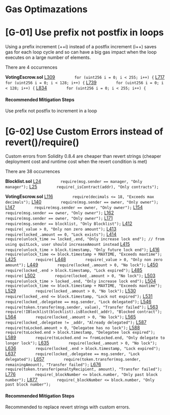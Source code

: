 # Gas Optimazations
# [G-01] Use prefix not postfix in loops 
Using a prefix increment (++i) instead of a postfix increment (i++) saves gas for each loop cycle and so can have a big gas impact when the loop executes on a large number of elements.


There are 4 occurrences

**VotingEscrow.sol**
[L309](https://github.com/code-423n4/2022-08-fiatdao/blob/main/contracts/VotingEscrow.sol#L309) `        for (uint256 i = 0; i < 255; i++) {`
[L717](https://github.com/code-423n4/2022-08-fiatdao/blob/main/contracts/VotingEscrow.sol#L717) `        for (uint256 i = 0; i < 128; i++) {`
[L739](https://github.com/code-423n4/2022-08-fiatdao/blob/main/contracts/VotingEscrow.sol#L739) `        for (uint256 i = 0; i < 128; i++) {`
[L834](https://github.com/code-423n4/2022-08-fiatdao/blob/main/contracts/VotingEscrow.sol#L834) `        for (uint256 i = 0; i < 255; i++) {`


#### Recommended Mitigation Steps
Use prefix not postfix to increment in a loop




# [G-02] Use Custom Errors instead of revert()/require() 
Custom errors from Solidity 0.8.4 are cheaper than revert strings (cheaper deployment cost and runtime cost when the revert condition is met)


There are 38 occurrences

**Blocklist.sol**
[L24](https://github.com/code-423n4/2022-08-fiatdao/blob/main/contracts/features/Blocklist.sol#L24) `        require(msg.sender == manager, "Only manager");`
[L25](https://github.com/code-423n4/2022-08-fiatdao/blob/main/contracts/features/Blocklist.sol#L25) `        require(_isContract(addr), "Only contracts");`

**VotingEscrow.sol**
[L116](https://github.com/code-423n4/2022-08-fiatdao/blob/main/contracts/VotingEscrow.sol#L116) `        require(decimals <= 18, "Exceeds max decimals");`
[L140](https://github.com/code-423n4/2022-08-fiatdao/blob/main/contracts/VotingEscrow.sol#L140) `        require(msg.sender == owner, "Only owner");`
[L147](https://github.com/code-423n4/2022-08-fiatdao/blob/main/contracts/VotingEscrow.sol#L147) `        require(msg.sender == owner, "Only owner");`
[L154](https://github.com/code-423n4/2022-08-fiatdao/blob/main/contracts/VotingEscrow.sol#L154) `        require(msg.sender == owner, "Only owner");`
[L162](https://github.com/code-423n4/2022-08-fiatdao/blob/main/contracts/VotingEscrow.sol#L162) `        require(msg.sender == owner, "Only owner");`
[L171](https://github.com/code-423n4/2022-08-fiatdao/blob/main/contracts/VotingEscrow.sol#L171) `        require(msg.sender == blocklist, "Only Blocklist");`
[L412](https://github.com/code-423n4/2022-08-fiatdao/blob/main/contracts/VotingEscrow.sol#L412) `        require(_value > 0, "Only non zero amount");`
[L413](https://github.com/code-423n4/2022-08-fiatdao/blob/main/contracts/VotingEscrow.sol#L413) `        require(locked_.amount == 0, "Lock exists");`
[L414](https://github.com/code-423n4/2022-08-fiatdao/blob/main/contracts/VotingEscrow.sol#L414) `        require(unlock_time >= locked_.end, "Only increase lock end"); // from using quitLock, user should increaseAmount instead`
[L415](https://github.com/code-423n4/2022-08-fiatdao/blob/main/contracts/VotingEscrow.sol#L415) `        require(unlock_time > block.timestamp, "Only future lock end");`
[L416](https://github.com/code-423n4/2022-08-fiatdao/blob/main/contracts/VotingEscrow.sol#L416) `        require(unlock_time <= block.timestamp + MAXTIME, "Exceeds maxtime");`
[L425](https://github.com/code-423n4/2022-08-fiatdao/blob/main/contracts/VotingEscrow.sol#L425) `        require(`
[L448](https://github.com/code-423n4/2022-08-fiatdao/blob/main/contracts/VotingEscrow.sol#L448) `        require(_value > 0, "Only non zero amount");`
[L449](https://github.com/code-423n4/2022-08-fiatdao/blob/main/contracts/VotingEscrow.sol#L449) `        require(locked_.amount > 0, "No lock");`
[L450](https://github.com/code-423n4/2022-08-fiatdao/blob/main/contracts/VotingEscrow.sol#L450) `        require(locked_.end > block.timestamp, "Lock expired");`
[L485](https://github.com/code-423n4/2022-08-fiatdao/blob/main/contracts/VotingEscrow.sol#L485) `        require(`
[L502](https://github.com/code-423n4/2022-08-fiatdao/blob/main/contracts/VotingEscrow.sol#L502) `        require(locked_.amount > 0, "No lock");`
[L503](https://github.com/code-423n4/2022-08-fiatdao/blob/main/contracts/VotingEscrow.sol#L503) `        require(unlock_time > locked_.end, "Only increase lock end");`
[L504](https://github.com/code-423n4/2022-08-fiatdao/blob/main/contracts/VotingEscrow.sol#L504) `        require(unlock_time <= block.timestamp + MAXTIME, "Exceeds maxtime");`
[L529](https://github.com/code-423n4/2022-08-fiatdao/blob/main/contracts/VotingEscrow.sol#L529) `        require(locked_.amount > 0, "No lock");`
[L530](https://github.com/code-423n4/2022-08-fiatdao/blob/main/contracts/VotingEscrow.sol#L530) `        require(locked_.end <= block.timestamp, "Lock not expired");`
[L531](https://github.com/code-423n4/2022-08-fiatdao/blob/main/contracts/VotingEscrow.sol#L531) `        require(locked_.delegatee == msg.sender, "Lock delegated");`
[L546](https://github.com/code-423n4/2022-08-fiatdao/blob/main/contracts/VotingEscrow.sol#L546) `        require(token.transfer(msg.sender, value), "Transfer failed");`
[L563](https://github.com/code-423n4/2022-08-fiatdao/blob/main/contracts/VotingEscrow.sol#L563) `        require(!IBlocklist(blocklist).isBlocked(_addr), "Blocked contract");`
[L564](https://github.com/code-423n4/2022-08-fiatdao/blob/main/contracts/VotingEscrow.sol#L564) `        require(locked_.amount > 0, "No lock");`
[L565](https://github.com/code-423n4/2022-08-fiatdao/blob/main/contracts/VotingEscrow.sol#L565) `        require(locked_.delegatee != _addr, "Already delegated");`
[L587](https://github.com/code-423n4/2022-08-fiatdao/blob/main/contracts/VotingEscrow.sol#L587) `        require(toLocked.amount > 0, "Delegatee has no lock");`
[L588](https://github.com/code-423n4/2022-08-fiatdao/blob/main/contracts/VotingEscrow.sol#L588) `        require(toLocked.end > block.timestamp, "Delegatee lock expired");`
[L589](https://github.com/code-423n4/2022-08-fiatdao/blob/main/contracts/VotingEscrow.sol#L589) `        require(toLocked.end >= fromLocked.end, "Only delegate to longer lock");`
[L635](https://github.com/code-423n4/2022-08-fiatdao/blob/main/contracts/VotingEscrow.sol#L635) `        require(locked_.amount > 0, "No lock");`
[L636](https://github.com/code-423n4/2022-08-fiatdao/blob/main/contracts/VotingEscrow.sol#L636) `        require(locked_.end > block.timestamp, "Lock expired");`
[L637](https://github.com/code-423n4/2022-08-fiatdao/blob/main/contracts/VotingEscrow.sol#L637) `        require(locked_.delegatee == msg.sender, "Lock delegated");`
[L657](https://github.com/code-423n4/2022-08-fiatdao/blob/main/contracts/VotingEscrow.sol#L657) `        require(token.transfer(msg.sender, remainingAmount), "Transfer failed");`
[L676](https://github.com/code-423n4/2022-08-fiatdao/blob/main/contracts/VotingEscrow.sol#L676) `        require(token.transfer(penaltyRecipient, amount), "Transfer failed");`
[L776](https://github.com/code-423n4/2022-08-fiatdao/blob/main/contracts/VotingEscrow.sol#L776) `        require(_blockNumber <= block.number, "Only past block number");`
[L877](https://github.com/code-423n4/2022-08-fiatdao/blob/main/contracts/VotingEscrow.sol#L877) `        require(_blockNumber <= block.number, "Only past block number");`


#### Recommended Mitigation Steps
Recommended to replace revert strings with custom errors.




